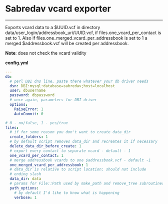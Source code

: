 # Sabredav vcard exporter
---------------------------------------------------------

Exports vcard data to a $UUID.vcf in directory data/user_login/addressbook_uri/UUID.vcf, if files.one_vcard_per_contact is set to 1.
Also if files.one_merged_vcard_per_addressbook is set to 1 a merged $addressbook.vcf will be created per addressbook.

**Note**: does not check the vcard validity


**config.yml** 

~~~yaml
---
db:
  # perl DBI dns line, paste there whatever your db driver needs
  dsn: DBI:mysql:database=sabredav;host=localhost
  user: dbusername
  password: dbpassword
  # once again, parameters for DBI driver
  options:
    RaiseError: 1
    AutoCommit: 0

# 0 - no/false, 1 - yes/true
files:
  # if for some reason you don't want to create data_dir
  create_folders: 1
  # by default script removes data_dir and recreates it if necessary
  delete_data_dir_before_create: 1
  # export every contact to separate vcard - default - 1
  one_vcard_per_contact: 1
  # merge addressbook vcards to one $addressbook.vcf - default -1
  one_merged_vcard_per_addressbook: 1
  # data_dir is relative to script location; should not include
  # ending slash
  data_dir: data
  # params for File::Path used by make_path and remove_tree subroutines
  path_options:
    # by default I'd like to know what is happening
    verbose: 1

~~~
